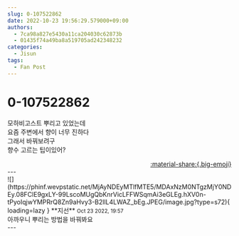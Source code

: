 ```yaml
---
slug: 0-107522862
date: 2022-10-23 19:56:29.579000+09:00
authors:
  - 7ca98a827e5430a11ca204030c62873b
  - 01435f74a49ba8a519705ad242348232
categories:
  - Jisun
tags:
  - Fan Post
---
```


# 0-107522862

<div class="post-container" markdown="1">
<div class="content-container md-sidebar__scrollwrap" markdown="1">

모하비고스트 뿌리고 있었는데 <br>요즘 주변에서 향이 너무 진하다 <br>그래서 바꿔보려구<br>향수 고르는 팁이있어?

</div>
</div>

<div style="text-align: right;" markdown="1">
<a href="https://weverse.io/fromis9/fanpost/0-107522862" style="text-align: right;">:material-share:{.big-emoji}</a>
</div>
---

<div class="comments-container md-sidebar__scrollwrap" markdown="1">
<div class="comment" markdown="1">
<div class='id-container' markdown="1">
![](https://phinf.wevpstatic.net/MjAyNDEyMTlfMTE5/MDAxNzM0NTgzMjY0NDEy.08FClE9gxLY-99LscoMUgQbKnrVicLFFWSqmAi3eGLEg.hXV0n-tPyoIqjwYMPRrQ8Zn9aHvy3-B2llL4LWAZ_bEg.JPEG/image.jpg?type=s72){ loading=lazy }
**<span class="artist">지선</span>** <small>Oct 23 2022, 19:57</small><br>
</div>
<div class='comment-body' markdown="1">
아까우니 뿌리는 방법을 바꿔봐요
</div>
</div>
</div>
---
